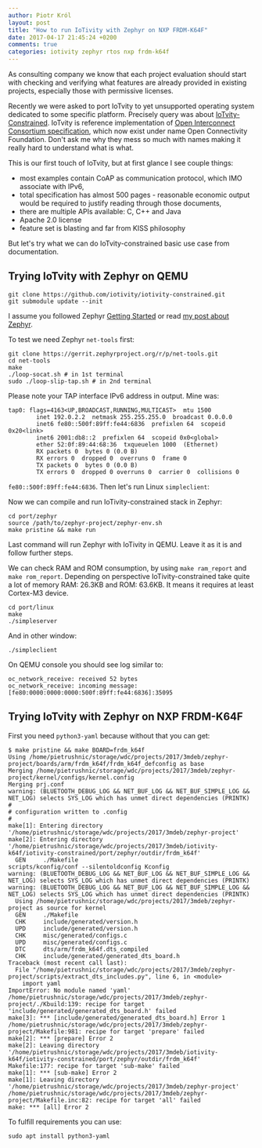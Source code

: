 ```yaml
---
author: Piotr Król
layout: post
title: "How to run IoTivity with Zephyr on NXP FRDM-K64F"
date: 2017-04-17 21:45:24 +0200
comments: true
categories: iotivity zephyr rtos nxp frdm-k64f
---
```


As consulting company we know that each project evaluation should start with
checking and verifying what features are already provided in existing projects,
especially those with permissive licenses.

Recently we were asked to port IoTvity to yet unsupported operating system
dedicated to some specific platform. Precisely query was about
[IoTvity-Constrained](https://github.com/iotivity/iotivity-constrained).
IoTvity is reference implementation of [Open Interconnect Consortium specification](https://openconnectivity.org/resources/specifications), which now exist under
name Open Connectivity Foundation. Don't ask me why they mess so much with
names making it really hard to understand what is what.

This is our first touch of IoTvity, but at first glance I see couple things:

- most examples contain CoAP as communication protocol, which IMO associate
  with IPv6,
- total specification has almost 500 pages - reasonable economic output would
  be required to justify reading through those documents,
- there are multiple APIs available: C, C++ and Java
- Apache 2.0 license
- feature set is blasting and far from KISS philosophy

But let's try what we can do IoTvity-constrained basic use case from
documentation.

## Trying IoTvity with Zephyr on QEMU

```
git clone https://github.com/iotivity/iotivity-constrained.git
git submodule update --init
```

I assume you followed Zephyr [Getting Started](https://www.zephyrproject.org/doc/getting_started/getting_started.html)
or read [my post about Zephyr](2017/03/18/development-environment-for-zephyros-on-nxp-frdm-k64f).

To test we need Zephyr `net-tools` first:

```
git clone https://gerrit.zephyrproject.org/r/p/net-tools.git
cd net-tools
make
./loop-socat.sh # in 1st terminal
sudo ./loop-slip-tap.sh # in 2nd terminal
```

Please note your TAP interface IPv6 address in output. Mine was:

```
tap0: flags=4163<UP,BROADCAST,RUNNING,MULTICAST>  mtu 1500
        inet 192.0.2.2  netmask 255.255.255.0  broadcast 0.0.0.0
        inet6 fe80::500f:89ff:fe44:6836  prefixlen 64  scopeid 0x20<link>
        inet6 2001:db8::2  prefixlen 64  scopeid 0x0<global>
        ether 52:0f:89:44:68:36  txqueuelen 1000  (Ethernet)
        RX packets 0  bytes 0 (0.0 B)
        RX errors 0  dropped 0  overruns 0  frame 0
        TX packets 0  bytes 0 (0.0 B)
        TX errors 0  dropped 0 overruns 0  carrier 0  collisions 0
```

`fe80::500f:89ff:fe44:6836`. Then let's run Linux `simpleclient`:

Now we can compile and run IoTivity-constrained stack in Zephyr:

```
cd port/zephyr
source /path/to/zephyr-project/zephyr-env.sh
make pristine && make run
```

Last command will run Zephyr with IoTivity in QEMU. Leave it as it is and
follow further steps.

We can check RAM and ROM consumption, by using `make ram_report` and `make
rom_report`. Depending on perspective IoTivity-constrained take quite a lot of
memory RAM: 26.3KB and ROM: 63.6KB. It means it requires at least Cortex-M3
device.

```
cd port/linux
make
./simpleserver
```

And in other window:

```
./simpleclient
```

On QEMU console you should see log similar to:

```
oc_network_receive: received 52 bytes
oc_network_receive: incoming message: [fe80:0000:0000:0000:500f:89ff:fe44:6836]:35095
```


## Trying IoTvity with Zephyr on NXP FRDM-K64F

First you need `python3-yaml` because without that you can get:

```
$ make pristine && make BOARD=frdm_k64f
Using /home/pietrushnic/storage/wdc/projects/2017/3mdeb/zephyr-project/boards/arm/frdm_k64f/frdm_k64f_defconfig as base
Merging /home/pietrushnic/storage/wdc/projects/2017/3mdeb/zephyr-project/kernel/configs/kernel.config
Merging prj.conf
warning: (BLUETOOTH_DEBUG_LOG && NET_BUF_LOG && NET_BUF_SIMPLE_LOG && NET_LOG) selects SYS_LOG which has unmet direct dependencies (PRINTK)
#
# configuration written to .config
#
make[1]: Entering directory '/home/pietrushnic/storage/wdc/projects/2017/3mdeb/zephyr-project'
make[2]: Entering directory '/home/pietrushnic/storage/wdc/projects/2017/3mdeb/iotivity-k64f/iotivity-constrained/port/zephyr/outdir/frdm_k64f'
  GEN     ./Makefile
scripts/kconfig/conf --silentoldconfig Kconfig
warning: (BLUETOOTH_DEBUG_LOG && NET_BUF_LOG && NET_BUF_SIMPLE_LOG && NET_LOG) selects SYS_LOG which has unmet direct dependencies (PRINTK)
warning: (BLUETOOTH_DEBUG_LOG && NET_BUF_LOG && NET_BUF_SIMPLE_LOG && NET_LOG) selects SYS_LOG which has unmet direct dependencies (PRINTK)
  Using /home/pietrushnic/storage/wdc/projects/2017/3mdeb/zephyr-project as source for kernel
  GEN     ./Makefile
  CHK     include/generated/version.h
  UPD     include/generated/version.h
  CHK     misc/generated/configs.c
  UPD     misc/generated/configs.c
  DTC     dts/arm/frdm_k64f.dts_compiled
  CHK     include/generated/generated_dts_board.h
Traceback (most recent call last):
  File "/home/pietrushnic/storage/wdc/projects/2017/3mdeb/zephyr-project/scripts/extract_dts_includes.py", line 6, in <module>
    import yaml
ImportError: No module named 'yaml'
/home/pietrushnic/storage/wdc/projects/2017/3mdeb/zephyr-project/./Kbuild:139: recipe for target 'include/generated/generated_dts_board.h' failed
make[3]: *** [include/generated/generated_dts_board.h] Error 1
/home/pietrushnic/storage/wdc/projects/2017/3mdeb/zephyr-project/Makefile:981: recipe for target 'prepare' failed
make[2]: *** [prepare] Error 2
make[2]: Leaving directory '/home/pietrushnic/storage/wdc/projects/2017/3mdeb/iotivity-k64f/iotivity-constrained/port/zephyr/outdir/frdm_k64f'
Makefile:177: recipe for target 'sub-make' failed
make[1]: *** [sub-make] Error 2
make[1]: Leaving directory '/home/pietrushnic/storage/wdc/projects/2017/3mdeb/zephyr-project'
/home/pietrushnic/storage/wdc/projects/2017/3mdeb/zephyr-project/Makefile.inc:82: recipe for target 'all' failed
make: *** [all] Error 2
```

To fulfill requirements you can use:

```
sudo apt install python3-yaml
```


